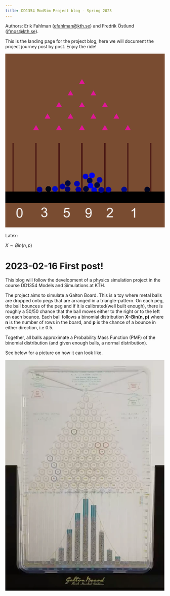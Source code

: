 ```yaml
---
title: DD1354 ModSim Project blog - Spring 2023
---
```


Authors: Erik Fahlman (efahlman@kth.se) and Fredrik Östlund (jfmos@kth.se).

This is the landing page for the project blog, here we will document the project journey post by post. Enjoy the ride!


![Screenshot](pictures/eleventh.png)

Latex: 

$X \sim Bin(n, p)$

# 2023-02-16 First post!

This blog will follow the development of a physics simulation project in the course DD1354 Models and Simulations at KTH. 

The project aims to simulate a Galton Board. This is a toy where metal balls are dropped onto pegs that are arranged in a triangle-pattern. On each peg, the ball bounces of the peg and if it is calibrated(well built enough), there is roughly a 50/50 chance that the ball moves either to the right or to the left on each bounce. Each ball follows a binomial distribution **X~Bin(n, p)** where **n** is the number of rows in the board, and **p** is the chance of a bounce in either direction, i.e 0.5.

Together, all balls approximate a Probability Mass Function (PMF) of the binomial distribution (and given enough balls, a normal distribution).

See below for a picture on how it can look like.

![Screenshot](/pictures/galtonBoardProjectSpecification.png)

